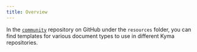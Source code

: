 ```yaml
---
title: Overview
---
```


In the [`community`](https://github.com/kyma-project/community/tree/main/guidelines/templates/resources) repository on GitHub under the `resources` folder, you can find templates for various document types to use in different Kyma repositories.

